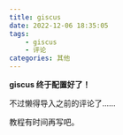 ```yaml
---
title: giscus
date: 2022-12-06 18:35:05
tags:
    - giscus
    - 评论
categories: 其他
---
```


**giscus 终于配置好了！**

<!-- more -->

不过懒得导入之前的评论了……

教程有时间再写吧。
